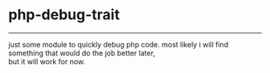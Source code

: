 # php-debug-trait
-----------------

just some module to quickly debug php code. 
most likely i will find something that would do the job better later,  
but it will work for now.
